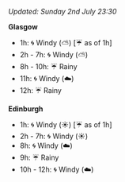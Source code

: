*Updated: Sunday 2nd July 23:30*

**Glasgow**

* 1h: :cyclone: Windy (:partly_sunny:) [:umbrella: as of 1h]
* 2h - 7h: :cyclone: Windy (:partly_sunny:)
* 8h - 10h: :umbrella: Rainy
* 11h: :cyclone: Windy (:cloud:)
* 12h: :umbrella: Rainy

**Edinburgh**

* 1h: :cyclone: Windy (:sunny:) [:umbrella: as of 1h]
* 2h - 7h: :cyclone: Windy (:sunny:)
* 8h: :cyclone: Windy (:cloud:)
* 9h: :umbrella: Rainy
* 10h - 12h: :cyclone: Windy (:cloud:)
